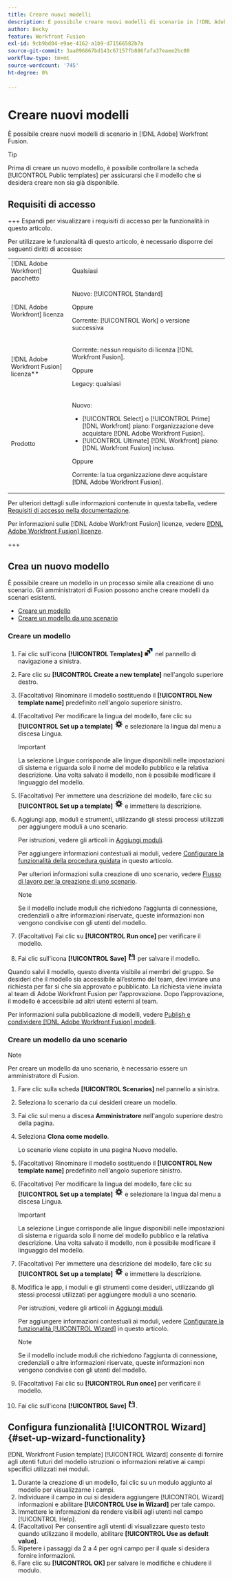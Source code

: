 ```yaml
---
title: Creare nuovi modelli
description: È possibile creare nuovi modelli di scenario in [!DNL Adobe] Workfront Fusion.
author: Becky
feature: Workfront Fusion
exl-id: 9cb9bd04-e9ae-4162-a1b9-d71566582b7a
source-git-commit: 3aa896867bd143c67157fb886fafa37eaee2bc00
workflow-type: tm+mt
source-wordcount: '745'
ht-degree: 0%

---
```


# Creare nuovi modelli

È possibile creare nuovi modelli di scenario in [!DNL Adobe] Workfront Fusion.

>[!TIP]
>
>Prima di creare un nuovo modello, è possibile controllare la scheda [!UICONTROL Public templates] per assicurarsi che il modello che si desidera creare non sia già disponibile.

## Requisiti di accesso

+++ Espandi per visualizzare i requisiti di accesso per la funzionalità in questo articolo.

Per utilizzare le funzionalità di questo articolo, è necessario disporre dei seguenti diritti di accesso:

<table style="table-layout:auto">
 <col> 
 <col> 
 <tbody> 
  <tr> 
   <td role="rowheader">[!DNL Adobe Workfront] pacchetto</td> 
   <td> <p>Qualsiasi</p> </td> 
  </tr> 
  <tr data-mc-conditions=""> 
   <td role="rowheader">[!DNL Adobe Workfront] licenza</td> 
   <td> <p>Nuovo: [!UICONTROL Standard]</p><p>Oppure</p><p>Corrente: [!UICONTROL Work] o versione successiva</p> </td> 
  </tr> 
  <tr> 
   <td role="rowheader">[!DNL Adobe Workfront Fusion] licenza**</td> 
   <td>
   <p>Corrente: nessun requisito di licenza [!DNL Workfront Fusion].</p>
   <p>Oppure</p>
   <p>Legacy: qualsiasi </p>
   </td> 
  </tr> 
  <tr> 
   <td role="rowheader">Prodotto</td> 
   <td>
   <p>Nuovo:</p> <ul><li>[!UICONTROL Select] o [!UICONTROL Prime] [!DNL Workfront] piano: l'organizzazione deve acquistare [!DNL Adobe Workfront Fusion].</li><li>[!UICONTROL Ultimate] [!DNL Workfront] piano: [!DNL Workfront Fusion] incluso.</li></ul>
   <p>Oppure</p>
   <p>Corrente: la tua organizzazione deve acquistare [!DNL Adobe Workfront Fusion].</p>
   </td> 
  </tr>
 </tbody> 
</table>

Per ulteriori dettagli sulle informazioni contenute in questa tabella, vedere [Requisiti di accesso nella documentazione](/help/workfront-fusion/references/licenses-and-roles/access-level-requirements-in-documentation.md).

Per informazioni sulle [!DNL Adobe Workfront Fusion] licenze, vedere [[!DNL Adobe Workfront Fusion] licenze](/help/workfront-fusion/set-up-and-manage-workfront-fusion/licensing-operations-overview/license-automation-vs-integration.md).

+++

## Crea un nuovo modello

È possibile creare un modello in un processo simile alla creazione di uno scenario. Gli amministratori di Fusion possono anche creare modelli da scenari esistenti.

* [Creare un modello](#build-a-template)
* [Creare un modello da uno scenario](#create-a-template-from-a-scenario)

### Creare un modello

1. Fai clic sull&#39;icona **[!UICONTROL Templates]** ![Modelli](assets/templates-icon.png) nel pannello di navigazione a sinistra.
1. Fare clic su **[!UICONTROL Create a new template]** nell&#39;angolo superiore destro.
1. (Facoltativo) Rinominare il modello sostituendo il **[!UICONTROL New template name]** predefinito nell&#39;angolo superiore sinistro.
1. (Facoltativo) Per modificare la lingua del modello, fare clic su **[!UICONTROL Set up a template]** ![icona Impostazioni scenario](assets/scenario-settings-icon.png) e selezionare la lingua dal menu a discesa Lingua.

   >[!IMPORTANT]
   >
   >La selezione Lingue corrisponde alle lingue disponibili nelle impostazioni di sistema e riguarda solo il nome del modello pubblico e la relativa descrizione. Una volta salvato il modello, non è possibile modificare il linguaggio del modello.

1. (Facoltativo) Per immettere una descrizione del modello, fare clic su **[!UICONTROL Set up a template]** ![icona Impostazioni scenario](assets/scenario-settings-icon.png) e immettere la descrizione.
1. Aggiungi app, moduli e strumenti, utilizzando gli stessi processi utilizzati per aggiungere moduli a uno scenario.

   Per istruzioni, vedere gli articoli in [Aggiungi moduli](/help/workfront-fusion/create-scenarios/add-modules/add-modules-toc.md).

   Per aggiungere informazioni contestuali ai moduli, vedere [Configurare la funzionalità della procedura guidata](#set-up-wizard-functionality) in questo articolo.

   Per ulteriori informazioni sulla creazione di uno scenario, vedere [Flusso di lavoro per la creazione di uno scenario](/help/workfront-fusion/create-scenarios/plan-a-scenario/create-a-scenario-workflow.md).

   >[!NOTE]
   >
   >Se il modello include moduli che richiedono l’aggiunta di connessione, credenziali o altre informazioni riservate, queste informazioni non vengono condivise con gli utenti del modello.

1. (Facoltativo) Fai clic su **[!UICONTROL Run once]** per verificare il modello.
1. Fai clic sull&#39;icona **[!UICONTROL Save]** ![Icona Salva](assets/save-icon.png) per salvare il modello.

Quando salvi il modello, questo diventa visibile ai membri del gruppo. Se desideri che il modello sia accessibile all’esterno del team, devi inviare una richiesta per far sì che sia approvato e pubblicato. La richiesta viene inviata al team di Adobe Workfront Fusion per l’approvazione. Dopo l’approvazione, il modello è accessibile ad altri utenti esterni al team.

Per informazioni sulla pubblicazione di modelli, vedere [Publish e condividere [!DNL Adobe Workfront Fusion] modelli](/help/workfront-fusion/create-and-manage-templates/publish-and-share-fusion-templates.md).

### Creare un modello da uno scenario

>[!NOTE]
>
>Per creare un modello da uno scenario, è necessario essere un amministratore di Fusion.

1. Fare clic sulla scheda **[!UICONTROL Scenarios]** nel pannello a sinistra.
1. Seleziona lo scenario da cui desideri creare un modello.
1. Fai clic sul menu a discesa **Amministratore** nell&#39;angolo superiore destro della pagina.
1. Seleziona **Clona come modello**.

   Lo scenario viene copiato in una pagina Nuovo modello.
1. (Facoltativo) Rinominare il modello sostituendo il **[!UICONTROL New template name]** predefinito nell&#39;angolo superiore sinistro.
1. (Facoltativo) Per modificare la lingua del modello, fare clic su **[!UICONTROL Set up a template]** ![icona Impostazioni scenario](assets/scenario-settings-icon.png) e selezionare la lingua dal menu a discesa Lingua.

   >[!IMPORTANT]
   >
   >La selezione Lingue corrisponde alle lingue disponibili nelle impostazioni di sistema e riguarda solo il nome del modello pubblico e la relativa descrizione. Una volta salvato il modello, non è possibile modificare il linguaggio del modello.

1. (Facoltativo) Per immettere una descrizione del modello, fare clic su **[!UICONTROL Set up a template]** ![icona Impostazioni scenario](assets/scenario-settings-icon.png) e immettere la descrizione.
1. Modifica le app, i moduli e gli strumenti come desideri, utilizzando gli stessi processi utilizzati per aggiungere moduli a uno scenario.

   Per istruzioni, vedere gli articoli in [Aggiungi moduli](/help/workfront-fusion/create-scenarios/add-modules/add-modules-toc.md).

   Per aggiungere informazioni contestuali ai moduli, vedere [Configurare la funzionalità [!UICONTROL Wizard]](#set-up-wizard-functionality) in questo articolo.

   >[!NOTE]
   >
   >Se il modello include moduli che richiedono l’aggiunta di connessione, credenziali o altre informazioni riservate, queste informazioni non vengono condivise con gli utenti del modello.

1. (Facoltativo) Fai clic su **[!UICONTROL Run once]** per verificare il modello.
1. Fai clic sull&#39;icona **[!UICONTROL Save]** ![Icona Salva](assets/save-icon.png).

## Configura funzionalità [!UICONTROL Wizard] {#set-up-wizard-functionality}

[!DNL Workfront Fusion template] [!UICONTROL Wizard] consente di fornire agli utenti futuri del modello istruzioni o informazioni relative ai campi specifici utilizzati nei moduli.

1. Durante la creazione di un modello, fai clic su un modulo aggiunto al modello per visualizzarne i campi.
1. Individuare il campo in cui si desidera aggiungere [!UICONTROL Wizard] informazioni e abilitare **[!UICONTROL Use in Wizard]** per tale campo.
1. Immettere le informazioni da rendere visibili agli utenti nel campo [!UICONTROL Help].
1. (Facoltativo) Per consentire agli utenti di visualizzare questo testo quando utilizzano il modello, abilitare **[!UICONTROL Use as default value]**.
1. Ripetere i passaggi da 2 a 4 per ogni campo per il quale si desidera fornire informazioni.
1. Fare clic su **[!UICONTROL OK]** per salvare le modifiche e chiudere il modulo.
